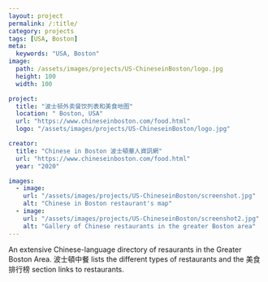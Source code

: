 ```yaml
---
layout: project
permalink: /:title/
category: projects
tags: [USA, Boston]
meta:
  keywords: "USA, Boston"
image:
  path: /assets/images/projects/US-ChineseinBoston/logo.jpg
  height: 100
  width: 100

project:
  title: "波士顿外卖餐饮列表和美食地图"
  location: " Boston, USA"
  url: "https://www.chineseinboston.com/food.html"
  logo: "/assets/images/projects/US-ChineseinBoston/logo.jpg"

creator:
  title: "Chinese in Boston 波士頓華人資訊網"
  url: "https://www.chineseinboston.com/food.html"
  year: "2020"

images:
  - image:
    url: "/assets/images/projects/US-ChineseinBoston/screenshot.jpg"
    alt: "Chinese in Boston restaurant's map"
  - image:
    url: "/assets/images/projects/US-ChineseinBoston/screenshot2.jpg"
    alt: "Gallery of Chinese restaurants in the greater Boston area"
---
```

<p>An extensive Chinese-language directory of resaurants in the Greater Boston Area. 波士頓中餐 lists the different types of restaurants and the 美食排行榜 section links to restaurants.</p>
